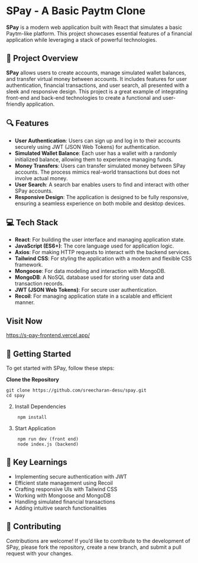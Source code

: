 # SPay - A Basic Paytm Clone

**SPay** is a modern web application built with React that simulates a basic Paytm-like platform. This project showcases essential features of a financial application while leveraging a stack of powerful technologies.

## 📜 Project Overview

**SPay** allows users to create accounts, manage simulated wallet balances, and transfer virtual money between accounts. It includes features for user authentication, financial transactions, and user search, all presented with a sleek and responsive design. This project is a great example of integrating front-end and back-end technologies to create a functional and user-friendly application.

## 🔍 Features

- **User Authentication**: Users can sign up and log in to their accounts securely using JWT (JSON Web Tokens) for authentication.
- **Simulated Wallet Balance**: Each user has a wallet with a randomly initialized balance, allowing them to experience managing funds.
- **Money Transfers**: Users can transfer simulated money between SPay accounts. The process mimics real-world transactions but does not involve actual money.
- **User Search**: A search bar enables users to find and interact with other SPay accounts.
- **Responsive Design**: The application is designed to be fully responsive, ensuring a seamless experience on both mobile and desktop devices.

## 💻 Tech Stack

- **React**: For building the user interface and managing application state.
- **JavaScript (ES6+)**: The core language used for application logic.
- **Axios**: For making HTTP requests to interact with the backend services.
- **Tailwind CSS**: For styling the application with a modern and flexible CSS framework.
- **Mongoose**: For data modeling and interaction with MongoDB.
- **MongoDB**: A NoSQL database used for storing user data and transaction records.
- **JWT (JSON Web Tokens)**: For secure user authentication.
- **Recoil**: For managing application state in a scalable and efficient manner.

## Visit Now


https://s-pay-frontend.vercel.app/

## 🚀 Getting Started

To get started with SPay, follow these steps:
 
**Clone the Repository**
   ```
   git clone https://github.com/sreecharan-desu/spay.git
   cd spay
   ```
2. Install Dependencies
   ```
    npm install
   ```
3. Start Application
   ```
    npm run dev (front end)
    node index.js (backend)
   ```
## 🌟 Key Learnings
  - Implementing secure authentication with JWT
  - Efficient state management using Recoil
  - Crafting responsive UIs with Tailwind CSS
  - Working with Mongoose and MongoDB
  - Handling simulated financial transactions
  - Adding intuitive search functionalities
## 📜 Contributing
Contributions are welcome! If you’d like to contribute to the development of SPay, please fork the repository, create a new branch, and submit a pull request with your changes.



